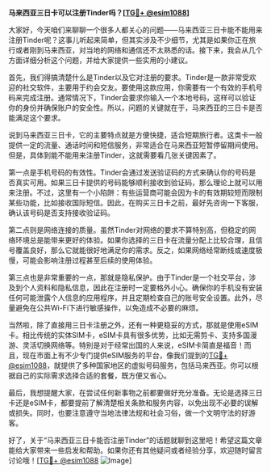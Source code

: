 **马来西亚三日卡可以注册Tinder吗？[[TG💪+ @esim1088](https://t.me/s/esim1088)]**

大家好，今天咱们来聊聊一个很多人都关心的问题——马来西亚三日卡能不能用来注册Tinder呢？这事儿听起来简单，但其实涉及不少细节，尤其是如果你正在旅行或者刚到马来西亚，对当地的网络和通信还不太熟悉的话。接下来，我会从几个方面详细分析这个问题，并给大家提供一些实用的小建议。

首先，我们得搞清楚什么是Tinder以及它对注册的要求。Tinder是一款非常受欢迎的社交软件，主要用于约会交友。要使用这款应用，你需要有一个有效的手机号码来完成注册。通常情况下，Tinder会要求你输入一个本地号码，这样可以验证你的身份并确保账户的安全性。所以，问题的关键就在于，马来西亚的三日卡是否能满足这个要求。

说到马来西亚三日卡，它的主要特点就是方便快捷，适合短期旅行者。这类卡一般提供一定的流量、通话时间和短信服务，非常适合在马来西亚短暂停留期间使用。但是，具体到能不能用来注册Tinder，这就需要看几张关键因素了。

第一点是手机号码的有效性。Tinder会通过发送验证码的方式来确认你的号码是否真实可用。如果三日卡提供的号码能够顺利接收到验证码，那么理论上就可以用来注册。不过，这里有一个小陷阱：有些运营商可能会因为卡的有效期较短而限制某些功能，比如接收国际短信。因此，在购买三日卡之前，最好先咨询一下客服，确认该号码是否支持接收验证码。

第二点则是网络连接的质量。虽然Tinder对网络的要求不算特别高，但稳定的网络环境总是能带来更好的体验。如果你选择的三日卡在流量分配上比较合理，且信号覆盖良好，那么它就能很好地满足你的需求。反之，如果网络经常断线或速度极慢，可能会影响注册过程甚至后续的使用体验。

第三点也是非常重要的一点，那就是隐私保护。由于Tinder是一个社交平台，涉及到个人资料和隐私信息，因此在注册时一定要格外小心。确保你的手机没有安装任何可能泄露个人信息的应用程序，并且定期检查自己的账号安全设置。此外，尽量避免在公共Wi-Fi下进行敏感操作，以免造成不必要的麻烦。

当然啦，除了直接用三日卡注册之外，还有一种更稳妥的方式，那就是使用eSIM卡。相比传统的实体SIM卡，eSIM卡具有很多优势，比如无需剪卡、支持多国漫游、灵活切换网络等。特别是对于经常出国的人来说，eSIM卡简直是福音！而且，现在市面上有不少专门提供eSIM服务的平台，像我们提到的[TG💪+ @esim1088](https://t.me/s/esim1088)，就提供了多种国家地区的虚拟号码服务，包括马来西亚。你可以根据自己的实际需求选择合适的套餐，既方便又省心。

最后，我想提醒大家，在尝试任何新事物之前都要做好充分准备。无论是选择三日卡还是eSIM卡，都要提前了解清楚相关条款和服务内容，以免出现不必要的误解或损失。同时，也要注意遵守当地法律法规和社会习俗，做一个文明守法的好游客。

好了，关于“马来西亚三日卡能否注册Tinder”的话题就聊到这里吧！希望这篇文章能给大家带来一些启发和帮助。如果你还有其他疑问或者经验分享，欢迎随时留言讨论哦！[[TG💪+ @esim1088](https://t.me/s/esim1088) ![Image](https://i.postimg.cc/4NQfJmqS/Snipaste-2025-05-13-00-14-12.png)]